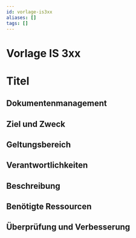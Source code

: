 ```yaml
---
id: vorlage-is3xx
aliases: []
tags: []
---
```


# Vorlage IS 3xx

# Titel

## Dokumentenmanagement

## Ziel und Zweck

## Geltungsbereich

## Verantwortlichkeiten

## Beschreibung

## Benötigte Ressourcen

## Überprüfung und Verbesserung
